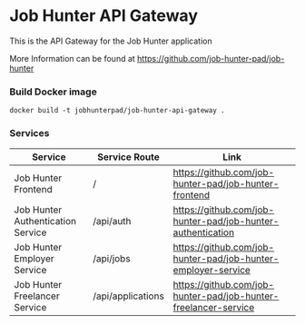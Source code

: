 # Job Hunter API Gateway

This is the API Gateway for the Job Hunter application

More Information can be found at
https://github.com/job-hunter-pad/job-hunter

### Build Docker image

```
docker build -t jobhunterpad/job-hunter-api-gateway .
```

### Services

| Service | Service Route | Link |
| ------ | ------ | ------ |
| Job Hunter Frontend | / | https://github.com/job-hunter-pad/job-hunter-frontend |
| Job Hunter Authentication Service | /api/auth | https://github.com/job-hunter-pad/job-hunter-authentication |
| Job Hunter Employer Service | /api/jobs | https://github.com/job-hunter-pad/job-hunter-employer-service |
| Job Hunter Freelancer Service | /api/applications | https://github.com/job-hunter-pad/job-hunter-freelancer-service | 
